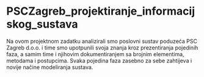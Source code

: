 # PSCZagreb_projektiranje_informacijskog_sustava
Na ovom projektnom zadatku analizirali smo poslovni sustav poduzeća PSC Zagreb 
d.o.o. i time smo upotpunili svoja znanja kroz prezentiranja pojedinih faza, a samim time i 
njihovim dokumentiranjem sa brojnim elementima, metodama i postupcima. Svaka pojedina 
faza zasebno za sebe zahtijeva i novije načine modeliranja sustava.
